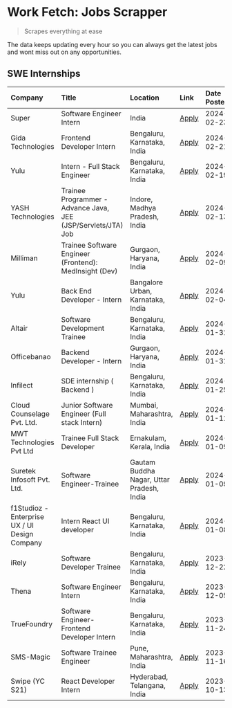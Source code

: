 # Work Fetch: Jobs Scrapper
> Scrapes everything at ease

The data keeps updating every hour so you can always get the latest jobs and wont miss out on any opportunities.

## SWE Internships
<!--START_SECTION:workfetch-->
| Company                                       | Title                                                         | Location                                  | Link                                                                                                                                                                                                                                                                              | Date Posted   |
|:----------------------------------------------|:--------------------------------------------------------------|:------------------------------------------|:----------------------------------------------------------------------------------------------------------------------------------------------------------------------------------------------------------------------------------------------------------------------------------|:--------------|
| Super                                         | Software Engineer Intern                                      | India                                     | [Apply](https://in.linkedin.com/jobs/view/software-engineer-intern-at-super-3832648104?refId=W8kgSIUj4GFkwy315qctLQ%3D%3D&trackingId=DA0Ul6XIpJ32emqdMbOs1Q%3D%3D&position=22&pageNum=0&trk=public_jobs_jserp-result_search-card)                                                 | 2024-02-23    |
| Gida Technologies                             | Frontend Developer Intern                                     | Bengaluru, Karnataka, India               | [Apply](https://in.linkedin.com/jobs/view/frontend-developer-intern-at-gida-technologies-3836040945?refId=W8kgSIUj4GFkwy315qctLQ%3D%3D&trackingId=gGRr7hhySR%2FNYiVwxILRpg%3D%3D&position=24&pageNum=0&trk=public_jobs_jserp-result_search-card)                                  | 2024-02-21    |
| Yulu                                          | Intern - Full Stack Engineer                                  | Bengaluru, Karnataka, India               | [Apply](https://in.linkedin.com/jobs/view/intern-full-stack-engineer-at-yulu-3834466595?refId=W8kgSIUj4GFkwy315qctLQ%3D%3D&trackingId=ZXTEo4ZAiR%2B%2Bm6zeIITb%2Fw%3D%3D&position=6&pageNum=0&trk=public_jobs_jserp-result_search-card)                                           | 2024-02-19    |
| YASH Technologies                             | Trainee Programmer - Advance Java, JEE (JSP/Servlets/JTA) Job | Indore, Madhya Pradesh, India             | [Apply](https://in.linkedin.com/jobs/view/trainee-programmer-advance-java-jee-jsp-servlets-jta-job-at-yash-technologies-3811759183?refId=W8kgSIUj4GFkwy315qctLQ%3D%3D&trackingId=anRq4kPEeyDx%2BphWek3H%2Bg%3D%3D&position=16&pageNum=0&trk=public_jobs_jserp-result_search-card) | 2024-02-13    |
| Milliman                                      | Trainee Software Engineer (Frontend): MedInsight (Dev)        | Gurgaon, Haryana, India                   | [Apply](https://in.linkedin.com/jobs/view/trainee-software-engineer-frontend-medinsight-dev-at-milliman-3792874280?refId=W8kgSIUj4GFkwy315qctLQ%3D%3D&trackingId=X7T0Mr5wt%2FkQZDBPfzXm5w%3D%3D&position=4&pageNum=0&trk=public_jobs_jserp-result_search-card)                    | 2024-02-09    |
| Yulu                                          | Back End Developer - Intern                                   | Bangalore Urban, Karnataka, India         | [Apply](https://in.linkedin.com/jobs/view/back-end-developer-intern-at-yulu-3821682220?refId=W8kgSIUj4GFkwy315qctLQ%3D%3D&trackingId=TJhHfnGmMlcrsYA%2FiLaKlg%3D%3D&position=10&pageNum=0&trk=public_jobs_jserp-result_search-card)                                               | 2024-02-04    |
| Altair                                        | Software Development Trainee                                  | Bengaluru, Karnataka, India               | [Apply](https://in.linkedin.com/jobs/view/software-development-trainee-at-altair-3817606202?refId=W8kgSIUj4GFkwy315qctLQ%3D%3D&trackingId=DUBYUcD3IILGxhSmOwjuPA%3D%3D&position=15&pageNum=0&trk=public_jobs_jserp-result_search-card)                                            | 2024-01-31    |
| Officebanao                                   | Backend Developer - Intern                                    | Gurgaon, Haryana, India                   | [Apply](https://in.linkedin.com/jobs/view/backend-developer-intern-at-officebanao-3814263731?refId=W8kgSIUj4GFkwy315qctLQ%3D%3D&trackingId=1fCDIDDe7HKe%2FaSan%2Fxkrg%3D%3D&position=20&pageNum=0&trk=public_jobs_jserp-result_search-card)                                       | 2024-01-31    |
| Infilect                                      | SDE internship ( Backend )                                    | Bengaluru, Karnataka, India               | [Apply](https://in.linkedin.com/jobs/view/sde-internship-backend-at-infilect-3815120558?refId=W8kgSIUj4GFkwy315qctLQ%3D%3D&trackingId=55BuSnx1xoyJ7gzpzeNVUQ%3D%3D&position=21&pageNum=0&trk=public_jobs_jserp-result_search-card)                                                | 2024-01-25    |
| Cloud Counselage Pvt. Ltd.                    | Junior Software Engineer (Full stack Intern)                  | Mumbai, Maharashtra, India                | [Apply](https://in.linkedin.com/jobs/view/junior-software-engineer-full-stack-intern-at-cloud-counselage-pvt-ltd-3803132814?refId=W8kgSIUj4GFkwy315qctLQ%3D%3D&trackingId=%2FTU9v4Cq%2BdY7YJQc1cGVrQ%3D%3D&position=23&pageNum=0&trk=public_jobs_jserp-result_search-card)        | 2024-01-11    |
| MWT Technologies Pvt Ltd                      | Trainee Full Stack Developer                                  | Ernakulam, Kerala, India                  | [Apply](https://in.linkedin.com/jobs/view/trainee-full-stack-developer-at-mwt-technologies-pvt-ltd-3800921715?refId=W8kgSIUj4GFkwy315qctLQ%3D%3D&trackingId=1FqGJb6c8WEFeWkKOHg4Qg%3D%3D&position=3&pageNum=0&trk=public_jobs_jserp-result_search-card)                           | 2024-01-09    |
| Suretek Infosoft Pvt. Ltd.                    | Software Engineer-Trainee                                     | Gautam Buddha Nagar, Uttar Pradesh, India | [Apply](https://in.linkedin.com/jobs/view/software-engineer-trainee-at-suretek-infosoft-pvt-ltd-3800934643?refId=W8kgSIUj4GFkwy315qctLQ%3D%3D&trackingId=yKjklnObhVdquF8cUfTqig%3D%3D&position=17&pageNum=0&trk=public_jobs_jserp-result_search-card)                             | 2024-01-09    |
| f1Studioz - Enterprise UX / UI Design Company | Intern React UI developer                                     | Bengaluru, Karnataka, India               | [Apply](https://in.linkedin.com/jobs/view/intern-react-ui-developer-at-f1studioz-enterprise-ux-ui-design-company-3796354738?refId=W8kgSIUj4GFkwy315qctLQ%3D%3D&trackingId=q8qWA%2BUhRc44MwUUowAfHA%3D%3D&position=7&pageNum=0&trk=public_jobs_jserp-result_search-card)           | 2024-01-08    |
| iRely                                         | Software Developer Trainee                                    | Bengaluru, Karnataka, India               | [Apply](https://in.linkedin.com/jobs/view/software-developer-trainee-at-irely-3801577534?refId=W8kgSIUj4GFkwy315qctLQ%3D%3D&trackingId=ucAm%2BkLUowZLel9kXRr4vA%3D%3D&position=11&pageNum=0&trk=public_jobs_jserp-result_search-card)                                             | 2023-12-22    |
| Thena                                         | Software Engineer Intern                                      | Bengaluru, Karnataka, India               | [Apply](https://in.linkedin.com/jobs/view/software-engineer-intern-at-thena-3778731751?refId=W8kgSIUj4GFkwy315qctLQ%3D%3D&trackingId=%2F%2BVv0MV%2FlHJ3czMjqFLQ6g%3D%3D&position=13&pageNum=0&trk=public_jobs_jserp-result_search-card)                                           | 2023-12-05    |
| TrueFoundry                                   | Software Engineer- Frontend Developer Intern                  | Bengaluru, Karnataka, India               | [Apply](https://in.linkedin.com/jobs/view/software-engineer-frontend-developer-intern-at-truefoundry-3790095058?refId=W8kgSIUj4GFkwy315qctLQ%3D%3D&trackingId=QR4l6%2BLgmIv7pkKI2nPFzQ%3D%3D&position=12&pageNum=0&trk=public_jobs_jserp-result_search-card)                      | 2023-11-24    |
| SMS-Magic                                     | Software Trainee Engineer                                     | Pune, Maharashtra, India                  | [Apply](https://in.linkedin.com/jobs/view/software-trainee-engineer-at-sms-magic-3761409781?refId=W8kgSIUj4GFkwy315qctLQ%3D%3D&trackingId=PgKQxcjeVDOZxYrKLsng3g%3D%3D&position=25&pageNum=0&trk=public_jobs_jserp-result_search-card)                                            | 2023-11-16    |
| Swipe (YC S21)                                | React Developer Intern                                        | Hyderabad, Telangana, India               | [Apply](https://in.linkedin.com/jobs/view/react-developer-intern-at-swipe-yc-s21-3737600089?refId=W8kgSIUj4GFkwy315qctLQ%3D%3D&trackingId=bW3tMHEbvwAaP4ua6ifARg%3D%3D&position=14&pageNum=0&trk=public_jobs_jserp-result_search-card)                                            | 2023-10-13    |
<!--END_SECTION:workfetch-->
